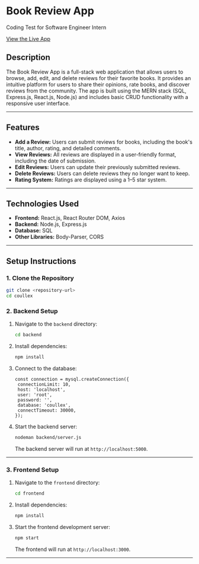 # **Book Review App**
Coding Test for Software Engineer Intern

[View the Live App](https://review-my-reads.netlify.app/)  

## **Description**
The Book Review App is a full-stack web application that allows users to browse, add, edit, and delete reviews for their favorite books. It provides an intuitive platform for users to share their opinions, rate books, and discover reviews from the community. The app is built using the MERN stack (SQL, Express.js, React.js, Node.js) and includes basic CRUD functionality with a responsive user interface.

---

## **Features**
- **Add a Review:** Users can submit reviews for books, including the book's title, author, rating, and detailed comments.
- **View Reviews:** All reviews are displayed in a user-friendly format, including the date of submission.
- **Edit Reviews:** Users can update their previously submitted reviews.
- **Delete Reviews:** Users can delete reviews they no longer want to keep.
- **Rating System:** Ratings are displayed using a 1–5 star system.

---

## **Technologies Used**
- **Frontend:** React.js, React Router DOM, Axios
- **Backend:** Node.js, Express.js
- **Database:** SQL
- **Other Libraries:** Body-Parser, CORS

---

## **Setup Instructions**

### **1. Clone the Repository**
```bash
git clone <repository-url>
cd coullex
```

### **2. Backend Setup**
1. Navigate to the `backend` directory:
   ```bash
   cd backend
   ```
2. Install dependencies:
   ```bash
   npm install
   ```
3. Connect to the database:
   ```
   const connection = mysql.createConnection({
    connectionLimit: 10,
    host: 'localhost',
    user: 'root', 
    password: '',
    database: 'coullex', 
    connectTimeout: 30000,
   });

   ```
4. Start the backend server:
   ```bash
   nodeman backend/server.js
   ```
   The backend server will run at `http://localhost:5000`.

---

### **3. Frontend Setup**
1. Navigate to the `frontend` directory:
   ```bash
   cd frontend
   ```
2. Install dependencies:
   ```bash
   npm install
   ```
3. Start the frontend development server:
   ```bash
   npm start
   ```
   The frontend will run at `http://localhost:3000`.

---
